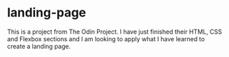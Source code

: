 # landing-page

This is a project from The Odin Project. I have just finished their HTML, CSS and Flexbox sections and I am looking to apply what I have learned to create a landing page.